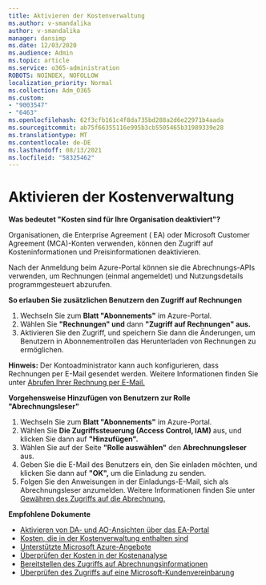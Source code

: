 ```yaml
---
title: Aktivieren der Kostenverwaltung
ms.author: v-smandalika
author: v-smandalika
manager: dansimp
ms.date: 12/03/2020
ms.audience: Admin
ms.topic: article
ms.service: o365-administration
ROBOTS: NOINDEX, NOFOLLOW
localization_priority: Normal
ms.collection: Adm_O365
ms.custom:
- "9003547"
- "6463"
ms.openlocfilehash: 62f3cfb161c4f8da735bd288a2d6e22971b4aada
ms.sourcegitcommit: ab75f66355116e995b3cb5505465b31989339e28
ms.translationtype: MT
ms.contentlocale: de-DE
ms.lasthandoff: 08/13/2021
ms.locfileid: "58325462"
---
```

# <a name="enable-cost-management"></a>Aktivieren der Kostenverwaltung

**Was bedeutet "Kosten sind für Ihre Organisation deaktiviert"?**

Organisationen, die Enterprise Agreement ( EA) oder Microsoft Customer Agreement (MCA)-Konten verwenden, können den Zugriff auf Kosteninformationen und Preisinformationen deaktivieren.

Nach der Anmeldung beim Azure-Portal können sie die Abrechnungs-APIs verwenden, um Rechnungen (einmal angemeldet) und Nutzungsdetails programmgesteuert abzurufen.

**So erlauben Sie zusätzlichen Benutzern den Zugriff auf Rechnungen**

1. Wechseln Sie zum **Blatt "Abonnements"** im Azure-Portal.
2. Wählen Sie **"Rechnungen" und** dann **"Zugriff auf Rechnungen" aus.**
3. Aktivieren Sie den Zugriff, und speichern Sie dann die Änderungen, um Benutzern in Abonnementrollen das Herunterladen von Rechnungen zu ermöglichen.

**Hinweis:** Der Kontoadministrator kann auch konfigurieren, dass Rechnungen per E-Mail gesendet werden. Weitere Informationen finden Sie unter [Abrufen Ihrer Rechnung per E-Mail.](https://docs.microsoft.com/azure/cost-management-billing/manage/download-azure-invoice-daily-usage-date?)

**Vorgehensweise Hinzufügen von Benutzern zur Rolle "Abrechnungsleser"**

1. Wechseln Sie zum **Blatt "Abonnements"** im Azure-Portal.
2. Wählen Sie **Die Zugriffssteuerung (Access Control, IAM)** aus, und klicken Sie dann auf **"Hinzufügen".**
3. Wählen Sie auf der Seite **"Rolle auswählen"** den **Abrechnungsleser** aus.
4. Geben Sie die E-Mail des Benutzers ein, den Sie einladen möchten, und klicken Sie dann auf **"OK",** um die Einladung zu senden.
5. Folgen Sie den Anweisungen in der Einladungs-E-Mail, sich als Abrechnungsleser anzumelden. Weitere Informationen finden Sie unter [Gewähren des Zugriffs auf die Abrechnung.](https://docs.microsoft.com/azure/cost-management-billing/manage/manage-billing-access?WT.mc_id=Portal-Microsoft_Azure_Support#opt-in)

**Empfohlene Dokumente**

- [Aktivieren von DA- und AO-Ansichten über das EA-Portal](https://docs.microsoft.com/azure/cost-management-billing/costs/assign-access-acm-data?WT.mc_id=Portal-Microsoft_Azure_Support#enable-access-to-costs-in-the-ea-portal)
- [Kosten, die in der Kostenverwaltung enthalten sind](https://docs.microsoft.com/azure/cost-management-billing/costs/understand-cost-mgt-data?WT.mc_id=Portal-Microsoft_Azure_Support#costs-included-in-cost-management)
- [Unterstützte Microsoft Azure-Angebote](https://docs.microsoft.com/azure/cost-management-billing/costs/understand-cost-mgt-data?WT.mc_id=Portal-Microsoft_Azure_Support#supported-microsoft-azure-offers)
- [Überprüfen der Kosten in der Kostenanalyse](https://docs.microsoft.com/azure/cost-management-billing/costs/quick-acm-cost-analysis?WT.mc_id=Portal-Microsoft_Azure_Support&tabs=azure-portal#review-costs-in-cost-analysis)
- [Bereitstellen des Zugriffs auf Abrechnungsinformationen](https://docs.microsoft.com/azure/cost-management-billing/manage/manage-billing-access?WT.mc_id=Portal-Microsoft_Azure_Support)
- [Überprüfen des Zugriffs auf eine Microsoft-Kundenvereinbarung](https://docs.microsoft.com/azure/cost-management-billing/manage/download-azure-invoice-daily-usage-date?WT.mc_id=Portal-Microsoft_Azure_Support#check-access-to-a-microsoft-customer-agreement)






